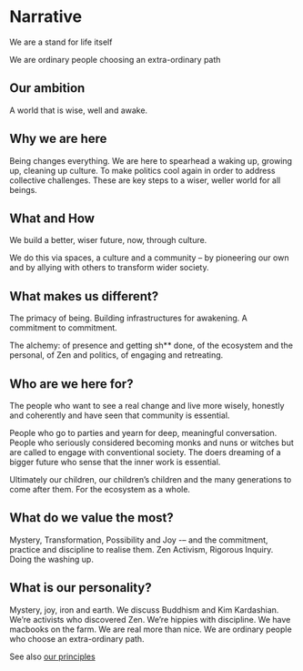 # Narrative

We are a stand for life itself

We are ordinary people choosing an extra-ordinary path

## Our ambition

A world that is wise, well and awake.

## Why we are here

Being changes everything. We are here to spearhead a waking up, growing up, cleaning up culture. To make politics cool again in order to address collective challenges. These are key steps to a wiser, weller world for all beings.

## What and How

We build a better, wiser future, now, through culture.

We do this via spaces, a culture and a community – by pioneering our own and by allying with others to transform wider society.

## What makes us different?

The primacy of being. Building infrastructures for awakening. A commitment to commitment. 

The alchemy: of presence and getting sh** done, of the ecosystem and the personal, of Zen and politics, of engaging and retreating.

## Who are we here for? 

The people who want to see a real change and live more wisely, honestly and coherently and have seen that community is essential.

People who go to parties and yearn for deep, meaningful conversation. People who seriously considered becoming monks and nuns or witches but are called to engage with conventional society. The doers dreaming of a bigger future who sense that the inner work is essential.

Ultimately our children, our children’s children and the many generations to come after them. For the ecosystem as a whole.

## What do we value the most?

Mystery, Transformation, Possibility and Joy -– and the commitment, practice and discipline to realise them. Zen Activism, Rigorous Inquiry. Doing the washing up.

## What is our personality?

Mystery, joy, iron and earth. We discuss Buddhism and Kim Kardashian. We’re activists who discovered Zen. We’re hippies with discipline. We have macbooks on the farm. We are real more than nice. We are ordinary people who choose an extra-ordinary path.

See also [our principles][]

[our principles]: /principles/
